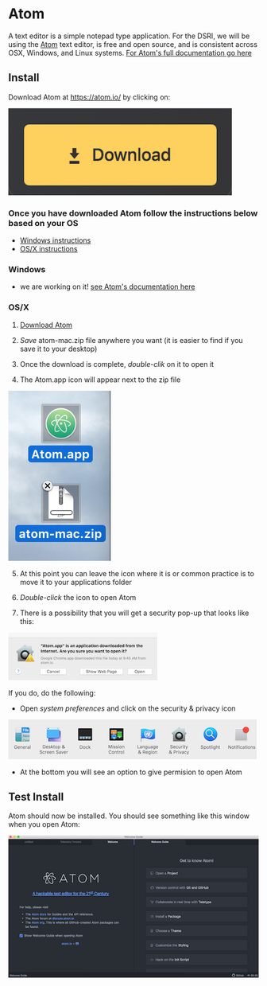 # Atom
A text editor is a simple notepad type application. For the DSRI, we will be using the [Atom](https://atom.io/) text editor, is free and open source, and is consistent across OSX, Windows, and Linux systems. [For Atom's full documentation go here](https://flight-manual.atom.io/getting-started/sections/why-atom/)

## Install
Download Atom at https://atom.io/ by clicking on:

![download logo](../images/osx/atom/atom_download_button.png)

### Once you have downloaded Atom follow the instructions below based on your OS

* [Windows instructions](#windows)
* [OS/X instructions](#osx)


### Windows

* we are working on it! [see Atom's documentation here](https://flight-manual.atom.io/getting-started/sections/installing-atom/#platform-windows)
<!--
1. *Click* on the VScode installer in your downloads folder:

![installer shortcut - shaded blue box with ribbon logo. It has something like `VSCodeSetup-` at the front of its filename](../images/windows/vscode/vscode00.png)

2. When you see this window, *click* `Next`:

 ![initial installer window](../images/windows/vscode/vscode01.png)
 
 3. Accept the license agreement by *selecting* the first radio button. Then *click* `next`  
 
 ![license agreement install window](../images/windows/vscode/vscode02.png)
 
 4. Choose the folder on the computer that VSCode should be installed in (the default is usually fine). Then *click* `Next`:
 
 ![installation folder selection window with a browse button to enable you to search for an installation folder](../images/windows/vscode/vscode03.png)
 
 4b. Windows only: Choose the folder in the start menu that VSCode should be installed in. Then *click* `Next`:
 
 ![select start menu folder installation window, with a browse button to enable you to search for a folder on the start menu to ](../images/windows/vscode/vscode04.png)
 
 4c. Windows only: Please *check* the box that says `Add to PATH`, which is the fifth (last) box. Check the other boxes at your own discretion. Then *click* `Next`:
 
 ![Select additional tools menu of check boxes. The options are (top to bottom): i. Create a desktop icon, ii. Add `Open With Code` action to Windows Explorer file context menu, iii. Add `Open With Code` action to Windows Explorer directory context menu, iv. Register code as an editor for supported file types, v. Add to Path (available after restart)](../images/windows/vscode/vscode05.png)

5. You should see a window listing the configurations you chose in the previous steps. If they are incorrect, *click* `Back` and redo the previous steps. If they are correct, *click* `Install`:

 ![ready to install window listing configurations](../images/windows/vscode/vscode06.png)

6. Sit back and relax because the install will take a while. You should see a window with a progress bar similar to this:

![progress bar showing how far along the install is](../images/windows/vscode/vscode07.png) 

7. *Check* the "Launch Visual Studio Code" checkbox and then *click* `Next`

![setup finished window with launch visual studio code checkbox](../images/windows/vscode/vscode08.png)

8. [Test Install](#test-install)
-->

### OS/X

1. [Download Atom](#install)

2. *Save* atom-mac.zip file anywhere you want (it is easier to find if you save it to your desktop)

3. Once the download is complete, *double-clik* on it to open it

4. The Atom.app icon will appear next to the zip file

![Atom.app](../images/osx/atom/atom_zip.png)

5. At this point you can leave the icon where it is or common practice is to move it to your applications folder
 
6. *Double-click* the icon to open Atom

7. There is a possibility that you will get a security pop-up that looks like this:

![security pop-up](../images/osx/atom/security_popup.png)

If you do, do the following:
   - Open *system preferences* and click on the security & privacy icon

![security icon](../images/osx/atom/security.png)

   - At the bottom you will see an option to give permision to open Atom

## Test Install

Atom should now be installed. You should see something like this window when you open Atom:

![main Atom screen with welcome guide](../images/osx/atom/welcome_atom.png)
 

